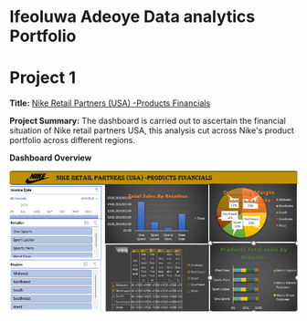 # Ifeoluwa Adeoye Data analytics Portfolio
# Project 1
**Title:** [Nike Retail Partners (USA) -Products Financials](https://github.com/Fricky1/Data_analytics)

**Project Summary:** The dashboard is carried out to ascertain the financial situation of Nike retail partners USA, this analysis cut across Nike's product portfolio across different regions.

**Dashboard Overview**

![Nike](NIKE.png)
